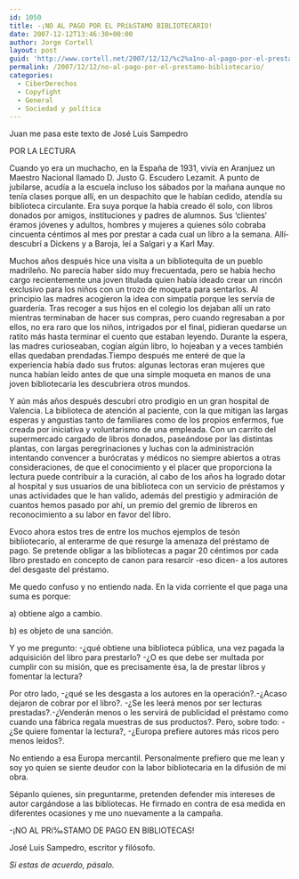 ```yaml
---
id: 1050
title: -¡NO AL PAGO POR EL PRí‰STAMO BIBLIOTECARIO!
date: 2007-12-12T13:46:30+00:00
author: Jorge Cortell
layout: post
guid: 'http://www.cortell.net/2007/12/12/%c2%a1no-al-pago-por-el-prestamo-bibliotecario/'
permalink: /2007/12/12/no-al-pago-por-el-prestamo-bibliotecario/
categories:
  - CiberDerechos
  - Copyfight
  - General
  - Sociedad y polí­tica
---
```

Juan me pasa este texto de José Luis Sampedro
  
POR LA LECTURA
  
Cuando yo era un muchacho, en la España de 1931, viví­a en Aranjuez un Maestro Nacional llamado D. Justo G. Escudero Lezamit. A punto de jubilarse, acudí­a a la escuela incluso los sábados por la mañana aunque no tení­a clases porque allí­, en un despachito que le habí­an cedido, atendí­a su biblioteca circulante. Era suya porque la habí­a creado él solo, con libros donados por amigos, instituciones y padres de alumnos. Sus ‘clientes‘ éramos jóvenes y adultos, hombres y mujeres a quienes sólo cobraba cincuenta céntimos al mes por prestar a cada cual un libro a la semana. Allí­ descubrí­ a Dickens y a Baroja, leí­ a Salgari y a Karl May.

Muchos años después hice una visita a un bibliotequita de un pueblo madrileño. No parecí­a haber sido muy frecuentada, pero se habí­a hecho cargo recientemente una joven titulada quien habí­a ideado crear un rincón exclusivo para los niños con un trozo de moqueta para sentarlos. Al principio las madres acogieron la idea con simpatí­a porque les serví­a de guarderí­a. Tras recoger a sus hijos en el colegio los dejaban allí­ un rato mientras terminaban de hacer sus compras, pero cuando regresaban a por ellos, no era raro que los niños, intrigados por el final, pidieran quedarse un ratito más hasta terminar el cuento que estaban leyendo. Durante la espera, las madres curioseaban, cogí­an algún libro, lo hojeaban y a veces también ellas quedaban prendadas.Tiempo después me enteré de que la experiencia habí­a dado sus frutos: algunas lectoras eran mujeres que nunca habí­an leí­do antes de que una simple moqueta en manos de una joven bibliotecaria les descubriera otros mundos.

Y aún más años después descubrí­ otro prodigio en un gran hospital de Valencia. La biblioteca de atención al paciente, con la que mitigan las largas esperas y angustias tanto de familiares como de los propios enfermos, fue creada por iniciativa y voluntarismo de una empleada. Con un carrito del supermercado cargado de libros donados, paseándose por las distintas plantas, con largas peregrinaciones y luchas con la administración intentando convencer a burócratas y médicos no siempre abiertos a otras consideraciones, de que el conocimiento y el placer que proporciona la lectura puede contribuir a la curación, al cabo de los años ha logrado dotar al hospital y sus usuarios de una biblioteca con un servicio de préstamos y unas actividades que le han valido, además del prestigio y admiración de cuantos hemos pasado por ahí­, un premio del gremio de libreros en reconocimiento a su labor en favor del libro.

Evoco ahora estos tres de entre los muchos ejemplos de tesón bibliotecario, al enterarme de que resurge la amenaza del préstamo de pago. Se pretende obligar a las bibliotecas a pagar 20 céntimos por cada libro prestado en concepto de canon para resarcir -eso dicen- a los autores del desgaste del préstamo.

Me quedo confuso y no entiendo nada. En la vida corriente el que paga una suma es porque:
  
a) obtiene algo a cambio.
  
b) es objeto de una sanción.

Y yo me pregunto: -¿qué obtiene una biblioteca pública, una vez pagada la adquisición del libro para prestarlo? -¿O es que debe ser multada por cumplir con su misión, que es precisamente ésa, la de prestar libros y fomentar la lectura?
  
Por otro lado, -¿qué se les desgasta a los autores en la operación?.-¿Acaso dejaron de cobrar por el libro?. -¿Se les leerá menos por ser lecturas prestadas?.-¿Venderán menos o les servirá de publicidad el préstamo como cuando una fábrica regala muestras de sus productos?. Pero, sobre todo: -¿Se quiere fomentar la lectura?, -¿Europa prefiere autores más ricos pero menos leí­dos?.

No entiendo a esa Europa mercantil. Personalmente prefiero que me lean y soy yo quien se siente deudor con la labor bibliotecaria en la difusión de mi obra.

Sépanlo quienes, sin preguntarme, pretenden defender mis intereses de autor cargándose a las bibliotecas. He firmado en contra de esa medida en diferentes ocasiones y me uno nuevamente a la campaña.

-¡NO AL PRí‰STAMO DE PAGO EN BIBLIOTECAS!
  
José Luis Sampedro, escritor y filósofo.
  
_Si estas de acuerdo, pásalo._